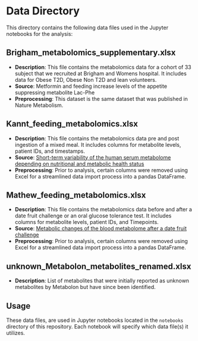 # Data Directory

This directory contains the following data files used in the Jupyter notebooks for the analysis:


## Brigham_metabolomics_supplementary.xlsx
- **Description**: This file contains the metabolomics data for a cohort of 33 subject that we recruited at Brigham and Womens hospital. It includes data for  Obese T2D, Obese Non T2D and lean  volunteers.
- **Source**: Metformin and feeding increase levels of the appetite suppressing metabolite Lac-Phe
- **Preprocessing**: This dataset is the same dataset that was published in Nature Metabolism.


## Kannt_feeding_metabolomics.xlsx
- **Description**: This file contains the metabolomics data pre and post ingestion of a mixed meal. It includes columns for metabolite levels, patient IDs, and timestamps.
- **Source**: [Short-term variability of the human serum metabolome depending on nutritional and metabolic health status](https://www.nature.com/articles/s41598-020-72914-7#Sec26)
- **Preprocessing**: Prior to analysis, certain columns were removed using Excel for a streamlined data import process into a pandas DataFrame.

## Mathew_feeding_metabolomics.xlsx
- **Description**: This file contains the metabolomics data before and after a date fruit challenge or an oral glucose tolerance test. It includes columns for metabolite levels, patient IDs, and Timepoints.
- **Source**: [Metabolic changes of the blood metabolome after a date fruit challenge](https://www.sciencedirect.com/science/article/pii/S1756464618304699)
- **Preprocessing**: Prior to analysis, certain columns were removed using Excel for a streamlined data import process into a pandas DataFrame.

## unknown_Metabolon_metabolites_renamed.xlsx
- **Description**: List of metabolites that were initially reported as unknown metabolites by Metabolon but have since been identified.


## Usage
These data files, are used in Jupyter notebooks located in the `notebooks` directory of this repository. Each notebook will specify which data file(s) it utilizes.


